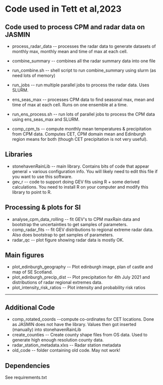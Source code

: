 # Code used in Tett et al,2023 

## Code used to process CPM and radar data on JASMIN

* process_radar_data -- processes the radar data to generate datasets of monthly max, monthly mean and time of max at each cell.
* combine_summary -- combines all the radar summary data into one file 
* run_combine.sh -- shell script to run combine_summary using slurm (as need lots of memory)
* run_jobs -- run multiple parallel jobs to process the radar data. Uses SLURM.

* ens_seas_max -- processes CPM data to find seasonal max, mean and time of max at each cell. Runs on one ensemble at a time.
* run_ens_process.sh -- run lots of parallel jobs to process the CPM data using ens_seas_max and SLURM.

* comp_cpm_ts -- compute monthly mean temperatures & precipitation from CPM data. 
    Computes CET, CPM domain mean and Edinburgh region means for both (though CET precipitation is not very useful). 


## Libraries 

* stonehavenRainLib -- main library. Contains bits of code that appear general + various configuration info. 
    You will likely need to edit this file if you want to use this software.
* gev_r -- code to support doing GEV fits using R + some derived calculations. 
You need to install R on your computer and  modify this library to point to R. 

## Processing & plots for SI

* analyse_cpm_data_rolling -- fit GEV's to CPM maxRain data and bootstrap the uncertainties to get samples of parameters. 
* comp_radar_fits -- fit GEV distributions to regional extreme radar data. Also does bootstrap to get samples of parameters.
* radar_qc -- plot figure showing radar data is mostly OK.

## Main figures

* plot_edinburgh_geography -- Plot edinburgh image, plan of castle and map of SE Scotland. 
* plot_edinburgh_precip_dist -- Plot precipitation for 4th July 2021 and distributions of radar regional extremes data.
* plot_intensity_risk_ratios -- Plot intensity and probability risk ratios 

------
## Additional Code
* comp_rotated_coords --compute co-ordinates for CET locations. Done as JASMIN does not have the library. 
    Values then got inserted (manually) into stonehavenRainLib
* create_counties -- Create county shape files from OS data. Used to generate high enough resolution  county data. 
* radar_station_metadata.xlxs -- Radar station metadata
* old_code -- folder containing old code. May not work! 

## Dependencies
  See requirements.txt
